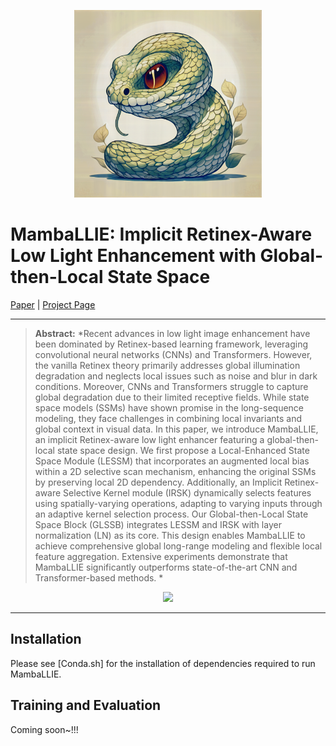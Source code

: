 <p align="center">
    <img src="img/logo.jpg" width="300">
</p>

# MambaLLIE: Implicit Retinex-Aware Low Light Enhancement with Global-then-Local State Space

[Paper](https://arxiv.org/pdf/2405.16105v1) | [Project Page](https://mamballie.github.io/anon/)

<hr />


> **Abstract:** *Recent advances in low light image enhancement have been dominated by Retinex-based learning framework, leveraging convolutional neural networks (CNNs) and Transformers. However, the vanilla Retinex theory primarily addresses global illumination degradation and neglects local issues such as noise and blur in dark conditions. Moreover, CNNs and Transformers struggle to capture global degradation due to their limited receptive fields. While state space models (SSMs) have shown promise in the long-sequence modeling, they face challenges in combining local invariants and global context in visual data. In this paper, we introduce MambaLLIE, an implicit Retinex-aware low light enhancer featuring a global-then-local state space design. We first propose a Local-Enhanced State Space Module (LESSM) that incorporates an augmented local bias within a 2D selective scan mechanism, enhancing the original SSMs by preserving local 2D dependency. Additionally, an Implicit Retinex-aware Selective Kernel module (IRSK) dynamically selects features using spatially-varying operations, adapting to varying inputs through an adaptive kernel selection process. Our Global-then-Local State Space Block (GLSSB) integrates LESSM and IRSK with layer normalization (LN) as its core. This design enables MambaLLIE to achieve comprehensive global long-range modeling and flexible local feature aggregation. Extensive experiments demonstrate that MambaLLIE significantly outperforms state-of-the-art CNN and Transformer-based methods. * 
>

<p align="center">
  <img width="800" src="img/pipeline.png">
</p>

---

## Installation

Please see [Conda.sh] for the installation of dependencies required to run MambaLLIE.

## Training and Evaluation

  Coming soon~!!!

<!-- ## Citation
If you use MambaLLIE, please consider citing:

    @article{weng2024mamballie,
        title={MambaLLIE: Implicit Retinex-Aware Low Light Enhancement with Global-then-Local State Space},
        author={Weng, Jiangwei and Yan, Zhiqiang and Tai, Ying and Qian, Jianjun and Yang, Jian and Li, Jun},
        journal={arXiv preprint arXiv:2405.16105},
        year={2024}
      }


## Contact
Should you have any question, please contact waynejoneswjw@gmail.com. -->